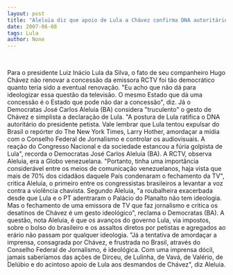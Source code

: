 ```yaml
---
layout: post
title: "Aleluia diz que apoio de Lula a Chávez confirma DNA autoritário"
date: 2007-06-08
tags: Lula
author: None
---
```


&nbsp;

Para o presidente Luiz In&aacute;cio Lula da Silva, o fato de seu companheiro Hugo Ch&aacute;vez n&atilde;o renovar a concess&atilde;o da emissora RCTV foi t&atilde;o democr&aacute;tico quanto teria sido a eventual renova&ccedil;&atilde;o. &quot;Eu acho que n&atilde;o d&aacute; para ideologizar essa quest&atilde;o da televis&atilde;o. O mesmo Estado que d&aacute; uma concess&atilde;o &eacute; o Estado que pode n&atilde;o dar a concess&atilde;o&quot;, diz.
J&aacute; o Democratas Jos&eacute; Carlos Aleluia (BA) considera &quot;truculento&quot; o gesto de Ch&aacute;vez e simplista a declara&ccedil;&atilde;o de Lula.
&quot;A postura de Lula ratifica o DNA autorit&aacute;rio do presidente petista. Vale lembrar que Lula tentou expulsar do Brasil o rep&oacute;rter do The New York Times, Larry Hother, amorda&ccedil;ar a m&iacute;dia com o Conselho Federal de Jornalismo e controlar os audiovisuais. A rea&ccedil;&atilde;o do Congresso Nacional e da sociedade estancou a f&uacute;ria golpista de Lula&quot;, recorda o Democratas Jos&eacute; Carlos Aleluia (BA).
A RCTV, observa Aleluia, era a Globo venezuelana. &quot;Portanto, tinha uma import&acirc;ncia consider&aacute;vel entre os meios de comunica&ccedil;&atilde;o venezuelanos, haja vista que mais de 70% dos cidad&atilde;os daquele Pa&iacute;s condenaram o fechamento da TV&quot;, critica Aleluia, o primeiro entre os congressistas brasileiros a levantar a voz contra a viol&ecirc;ncia chavista.
Segundo Aleluia, &quot;a roubalheira exacerbada desde que Lula e o PT adentraram o Pal&aacute;cio do Planalto n&atilde;o tem ideologia. Mas o fechamento de uma emissora de TV que faz jornalismo e critica os desatinos de Ch&aacute;vez &eacute; um gesto ideol&oacute;gico&quot;, reclama o Democratas (BA).
A quest&atilde;o, nota Aleluia, &eacute; que os avan&ccedil;os do governo Lula, via impostos, sobre o bolso do brasileiro e os assaltos diretos por petistas e agregados ao er&aacute;rio n&atilde;o passam por qualquer ideologia.
&quot;J&aacute; a tentativa de amorda&ccedil;ar a imprensa, consagrada por Ch&aacute;vez, e frustrada no Brasil, atrav&eacute;s do Conselho Federal de Jornalismo, &eacute; ideol&oacute;gica. Com uma imprensa d&oacute;cil, jamais saber&iacute;amos das a&ccedil;&otilde;es de Dirceu, de Lulinha, de Vav&aacute;, de Val&eacute;rio, de Del&uacute;bio e do acintoso apoio de Lula aos desmandos de Ch&aacute;vez&quot;, diz Aleluia.
&nbsp; 